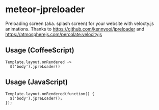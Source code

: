 # meteor-jpreloader
Preloading screen (aka. splash screen) for your website with velocty.js animations. Thanks to https://github.com/kennyooi/jpreloader and https://atmospherejs.com/percolate:velocityjs

## Usage (CoffeeScript)

```
Template.layout.onRendered ->
  $('body').jpreLoader()
```

## Usage (JavaScript)

```
Template.layout.onRendered(function() {
  $('body').jpreLoader();
});
```
